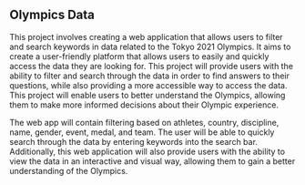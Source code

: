 ## Olympics Data

This project involves creating a web application that allows users to filter and search keywords in data related to the Tokyo 2021 Olympics. It aims to create a user-friendly platform that allows users to easily and quickly access the data they are looking for. This project will provide users with the ability to filter and search through the data in order to find answers to their questions, while also providing a more accessible way to access the data. This project will enable users to better understand the Olympics, allowing them to make more informed decisions about their Olympic experience.

The web app will contain filtering based on athletes, country, discipline, name, gender, event, medal, and team. The user will be able to quickly search through the data by entering keywords into the search bar. Additionally, this web application will also provide users with the ability to view the data in an interactive and visual way, allowing them to gain a better understanding of the Olympics.
